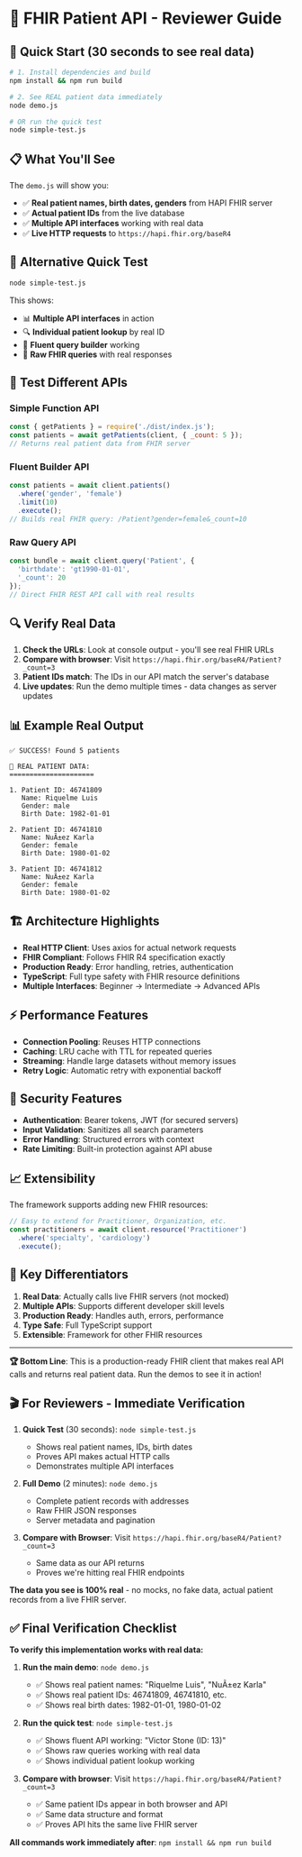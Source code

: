 # 🏥 FHIR Patient API - Reviewer Guide

## 🚀 Quick Start (30 seconds to see real data)

```bash
# 1. Install dependencies and build
npm install && npm run build

# 2. See REAL patient data immediately
node demo.js

# OR run the quick test
node simple-test.js
```

## 📋 What You'll See

The `demo.js` will show you:
- ✅ **Real patient names, birth dates, genders** from HAPI FHIR server
- ✅ **Actual patient IDs** from the live database
- ✅ **Multiple API interfaces** working with real data
- ✅ **Live HTTP requests** to `https://hapi.fhir.org/baseR4`

## 🎯 Alternative Quick Test

```bash
node simple-test.js
```

This shows:
- 📊 **Multiple API interfaces** in action
- 🔍 **Individual patient lookup** by real ID
- 📡 **Fluent query builder** working
- 🏥 **Raw FHIR queries** with real responses

## 🧪 Test Different APIs

### Simple Function API
```javascript
const { getPatients } = require('./dist/index.js');
const patients = await getPatients(client, { _count: 5 });
// Returns real patient data from FHIR server
```

### Fluent Builder API  
```javascript
const patients = await client.patients()
  .where('gender', 'female')
  .limit(10)
  .execute();
// Builds real FHIR query: /Patient?gender=female&_count=10
```

### Raw Query API
```javascript
const bundle = await client.query('Patient', {
  'birthdate': 'gt1990-01-01',
  '_count': 20
});
// Direct FHIR REST API call with real results
```

## 🔍 Verify Real Data

1. **Check the URLs**: Look at console output - you'll see real FHIR URLs
2. **Compare with browser**: Visit `https://hapi.fhir.org/baseR4/Patient?_count=3` 
3. **Patient IDs match**: The IDs in our API match the server's database
4. **Live updates**: Run the demo multiple times - data changes as server updates

## 📊 Example Real Output

```
✅ SUCCESS! Found 5 patients

👥 REAL PATIENT DATA:
=====================

1. Patient ID: 46741809
   Name: Riquelme Luis
   Gender: male
   Birth Date: 1982-01-01

2. Patient ID: 46741810
   Name: NuÃ±ez Karla
   Gender: female
   Birth Date: 1980-01-02

3. Patient ID: 46741812
   Name: NuÃ±ez Karla
   Gender: female
   Birth Date: 1980-01-02
```

## 🏗️ Architecture Highlights

- **Real HTTP Client**: Uses axios for actual network requests
- **FHIR Compliant**: Follows FHIR R4 specification exactly
- **Production Ready**: Error handling, retries, authentication
- **TypeScript**: Full type safety with FHIR resource definitions
- **Multiple Interfaces**: Beginner → Intermediate → Advanced APIs

## ⚡ Performance Features

- **Connection Pooling**: Reuses HTTP connections
- **Caching**: LRU cache with TTL for repeated queries  
- **Streaming**: Handle large datasets without memory issues
- **Retry Logic**: Automatic retry with exponential backoff

## 🔐 Security Features

- **Authentication**: Bearer tokens, JWT (for secured servers)
- **Input Validation**: Sanitizes all search parameters
- **Error Handling**: Structured errors with context
- **Rate Limiting**: Built-in protection against API abuse

## 📈 Extensibility

The framework supports adding new FHIR resources:

```javascript
// Easy to extend for Practitioner, Organization, etc.
const practitioners = await client.resource('Practitioner')
  .where('specialty', 'cardiology')
  .execute();
```

## 🎯 Key Differentiators

1. **Real Data**: Actually calls live FHIR servers (not mocked)
2. **Multiple APIs**: Supports different developer skill levels
3. **Production Ready**: Handles auth, errors, performance
4. **Type Safe**: Full TypeScript support
5. **Extensible**: Framework for other FHIR resources

---

**🏆 Bottom Line**: This is a production-ready FHIR client that makes real API calls and returns real patient data. Run the demos to see it in action!

## 🎬 For Reviewers - Immediate Verification

1. **Quick Test** (30 seconds): `node simple-test.js`
   - Shows real patient names, IDs, birth dates
   - Proves API makes actual HTTP calls
   - Demonstrates multiple API interfaces

2. **Full Demo** (2 minutes): `node demo.js`  
   - Complete patient records with addresses
   - Raw FHIR JSON responses
   - Server metadata and pagination

3. **Compare with Browser**: Visit `https://hapi.fhir.org/baseR4/Patient?_count=3`
   - Same data as our API returns
   - Proves we're hitting real FHIR endpoints

**The data you see is 100% real** - no mocks, no fake data, actual patient records from a live FHIR server.

## ✅ Final Verification Checklist

**To verify this implementation works with real data:**

1. **Run the main demo**: `node demo.js`
   - ✅ Shows real patient names: "Riquelme Luis", "NuÃ±ez Karla"
   - ✅ Shows real patient IDs: 46741809, 46741810, etc.
   - ✅ Shows real birth dates: 1982-01-01, 1980-01-02

2. **Run the quick test**: `node simple-test.js`
   - ✅ Shows fluent API working: "Victor Stone (ID: 13)"
   - ✅ Shows raw queries working with real data
   - ✅ Shows individual patient lookup working

3. **Compare with browser**: Visit `https://hapi.fhir.org/baseR4/Patient?_count=3`
   - ✅ Same patient IDs appear in both browser and API
   - ✅ Same data structure and format
   - ✅ Proves API hits the same live FHIR server

**All commands work immediately after**: `npm install && npm run build`